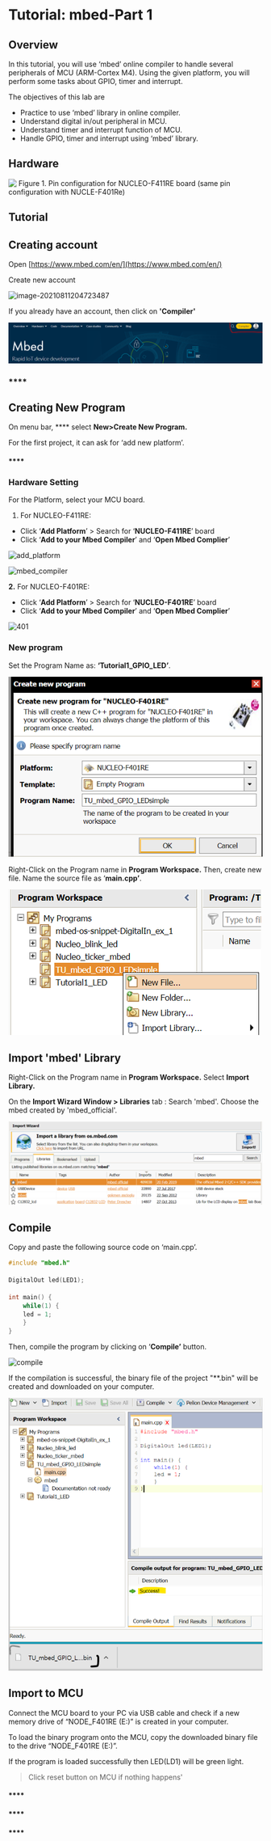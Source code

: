# Tutorial: mbed-Part 1

## Overview

In this tutorial, you will use ‘mbed’ online compiler to handle several peripherals of MCU (ARM-Cortex M4). Using the given platform, you will perform some tasks about GPIO, timer and interrupt.

The objectives of this lab are

* Practice to use ‘mbed’ library in online compiler.
* Understand digital in/out peripheral in MCU.
* Understand timer and interrupt function of MCU.
* Handle GPIO, timer and interrupt using ‘mbed’ library.

## Hardware

![​ Figure 1. Pin configuration for NUCLEO-F411RE board (same pin configuration with NUCLE-F401Re)](https://user-images.githubusercontent.com/79825525/129155781-83639c1d-bb1f-4cc9-b3d5-3a080426d382.jpg)

## Tutorial

## Creating account

Open [https://www.mbed.com/en/](https://www.mbed.com/en/)

Create new account

![image-20210811204723487](https://user-images.githubusercontent.com/79825525/129155672-82f51b2d-1bdd-4016-a4f6-3ffd60923ec9.png)

If you already have an account, then click on **'Compiler'**

![](<../../.gitbook/assets/image (17).png>)

### \*\*\*\*

## **Creating New Program**

On menu bar, \*\*\*\* select **New>Create New Program.**

For the first project, it can ask for ‘add new platform’.

#### \*\*\*\*

### **Hardware Setting**

For the Platform, select your MCU board.

1. For NUCLEO-F411RE:

* Click ‘**Add Platform**’ > Search for ‘**NUCLEO-F411RE**’ board
* Click ‘**Add to your Mbed Compiler**’ and ‘**Open Mbed Complier**’

![add\_platform](https://user-images.githubusercontent.com/79825525/129156475-64577741-2f1d-4a5d-9872-d7a27abe9b8e.png)

![mbed\_compiler](https://user-images.githubusercontent.com/79825525/129157119-ac6bd034-428c-4981-80be-7b7b0cbbcd9c.png)

**2.** For NUCLEO-F401RE:

* Click ‘**Add Platform**’ > Search for ‘**NUCLEO-F401RE**’ board
* Click ‘**Add to your Mbed Compiler**’ and ‘**Open Mbed Complier**’

![401](https://user-images.githubusercontent.com/79825525/129155462-259c330a-493f-478f-a050-3acf474d7708.png)

### New program

Set the Program Name as: **‘Tutorial1\_GPIO\_LED’**.

![](<../../.gitbook/assets/image (2) (1) (1) (1) (1).png>)

Right-Click on the Program name in **Program Workspace.** Then, create new file. Name the source file as ‘**main.cpp’**.

![](<../../.gitbook/assets/image (22).png>)

## Import 'mbed' Library

Right-Click on the Program name in **Program Workspace.** Select **Import Library.**

On the **Import Wizard Window > Libraries** tab : Search 'mbed'. Choose the mbed created by 'mbed\_official'.

![](<../../.gitbook/assets/image (20).png>)

## Compile

Copy and paste the following source code on ‘main.cpp’.

```cpp
#include "mbed.h"

DigitalOut led(LED1);

int main() {
    while(1) {
    led = 1;
    }
}
```

Then, compile the program by clicking on ‘**Compile’** button.

![compile](https://user-images.githubusercontent.com/79825525/129156625-5a31b30a-51b4-4b34-b229-4c14fd642b29.png)

If the compilation is successful, the binary file of the project "\*\*.bin" will be created and downloaded on your computer.

![](<../../.gitbook/assets/image (21).png>)

## Import to MCU

Connect the MCU board to your PC via USB cable and check if a new memory drive of “NODE\_F401RE (E:)” is created in your computer.

To load the binary program onto the MCU, copy the downloaded binary file to the drive “NODE\_F401RE (E:)”.

If the program is loaded successfully then LED(LD1) will be green light.

> Click reset button on MCU if nothing happens'

#### \*\*\*\*

#### \*\*\*\*

#### \*\*\*\*
